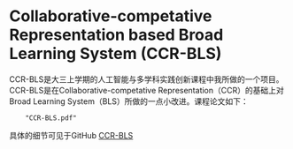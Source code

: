 # Collaborative-competative Representation based Broad Learning System (CCR-BLS)

CCR-BLS是大三上学期的人工智能与多学科实践创新课程中我所做的一个项目。    
CCR-BLS是在Collaborative-competative Representation（CCR）的基础上对Broad Learning System（BLS）所做的一点小改进。课程论文如下：  

```pdf
	"CCR-BLS.pdf"
```
具体的细节可见于GitHub
[CCR-BLS](https://github.com/WuGuangHeng/CCR_BLS)  

